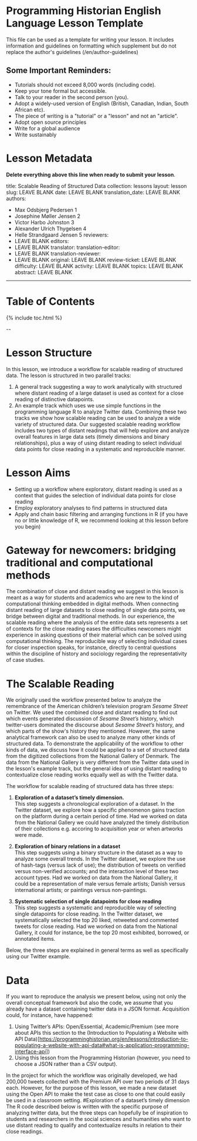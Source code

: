 # Programming Historian English Language Lesson Template

This file can be used as a template for writing your lesson. It includes information and guidelines on formatting which supplement but do not replace the author's guidelines (/en/author-guidelines)

## Some Important Reminders:

*	Tutorials should not exceed 8,000 words (including code).
*	Keep your tone formal but accessible.
*	Talk to your reader in the second person (you).
*	Adopt a widely-used version of English (British, Canadian, Indian, South African etc).
*	The piece of writing is a "tutorial" or a "lesson" and not an "article".
*  Adopt open source principles
*  Write for a global audience
*  Write sustainably

# Lesson Metadata

**Delete everything above this line when ready to submit your lesson**.

title: Scalable Reading of Structured Data
collection: lessons
layout: lesson
slug: LEAVE BLANK
date: LEAVE BLANK
translation_date: LEAVE BLANK
authors:
- Max Odsbjerg Pedersen 1
- Josephine Møller Jensen 2
- Victor Harbo Johnston 3
- Alexander Ulrich Thygelsen 4
- Helle Strandgaard Jensen 5
reviewers:
- LEAVE BLANK
editors:
- LEAVE BLANK
translator:
translation-editor:
- LEAVE BLANK
translation-reviewer:
- LEAVE BLANK
original: LEAVE BLANK
review-ticket: LEAVE BLANK
difficulty: LEAVE BLANK
activity: LEAVE BLANK
topics: LEAVE BLANK
abstract: LEAVE BLANK
---

# Table of Contents

{% include toc.html %}

--
# Lesson Structure
In this lesson, we introduce a workflow for scalable reading of structured data. The lesson is structured in two parallel tracks: 
1. A general track suggesting a way to work analytically with structured where distant reading of a large dataset is used as context for a close reading of  distinctive datapoints. 
2. An example track which uses we use simple functions in the programming language R to analyze Twitter data. 
Combining these two tracks we show how scalable reading can be used to analyze a wide variety of structured data. Our suggested scalable reading workflow includes two types of distant readings that will help explore and analyze overall features in large data sets (timely dimensions and binary relationships), plus a way of using distant reading to select individual data points for close reading in a systematic and reproducible manner.
# Lesson Aims
* Setting up a workflow where exploratory, distant reading is used as a context that guides the selection of individual data points for close reading 
* Employ exploratory analyses to find patterns in structured data
* Apply and chain basic filtering and arranging functions in R (if you have no or little knowledge of R, we recommend looking at this lesson before you begin)

# Gateway for newcomers: bridging traditional and computational methods 
The combination of close and distant reading we suggest in this lesson is meant as a way for students and academics who are new to the kind of computational thinking embedded in digital methods. When connecting distant reading of large datasets to close reading of single data points, we bridge between digital and traditional methods. In our experience, the scalable reading where the analysis of the entire data sets represents a set of contexts for the close reading eases the difficulties newcomers might experience in asking questions of their material which can be solved using computational thinking. The reproducible way of selecting individual cases for closer inspection speaks, for instance, directly to central questions within the discipline of history and sociology regarding the representativity of case studies. 

# The Scalable Reading 
We originally used the workflow presented below to analyze the remembrance of the American children’s television program *Sesame Street* on Twitter. We used the combined close and distant reading to find out which events generated discussion of *Sesame Street’s* history, which twitter-users dominated the discourse about *Sesame Street’s* history, and which parts of the show's history they mentioned. However, the same analytical framework can also be used to analyze many other kinds of structured data. To demonstrate the applicability of the workflow to other kinds of data, we discuss how it could be applied to a set of structured data from the digitized collections from the National Gallery of Denmark. The data from the National Gallery is very different from the Twitter data used in the lesson's example track, but the general idea of using distant reading to contextualize close reading works equally well as with the Twitter data. 

The workflow for scalable reading of structured data has three steps: 
1. **Exploration of a dataset’s timely dimension.** <br>This step suggests a chronological exploration of a dataset. In the Twitter dataset, we explore how a specific phenomenon gains traction on the platform during a certain period of time. Had we worked on data from the National Gallery we could have analyzed the timely distribution of their collections e.g. accoring to acquisition year or when artworks were made.
 
2. **Exploration of binary relations in a dataset** <br>This step suggests using a binary structure in the dataset as a way to analyze some overall trends. In the Twitter dataset, we explore the use of hash-tags (versus lack of use); the distribution of tweets on verified versus non-verified accounts; and the interaction level of these two account types. Had we worked on data from the National Gallery, it could be a representation of male versus female artists; Danish versus international artists; or paintings versus non-paintings. 

3. **Systematic selection of single datapoints for close reading** <br>This step suggests a systematic and reproducible way of selecting single datapoints for close reading. In the Twitter dataset, we systematically selected the top 20 liked, retweeted and commented tweets for close reading. Had we worked on data from the National Gallery, it could for instance, be the top 20 most exhibited, borrowed, or annotated items.  

Below, the three steps are explained in general terms as well as specifically using our Twitter example. 

# Data
If you want to reproduce the analysis we present below, using not only the overall conceptual framework but also the code, we assume that you already have a dataset containing twitter data in a JSON format. Acquisition could, for instance, have happened: 

1. Using Twitter’s APIs: Open/Essential, Academic/Premium (see more about APIs this section to the (Introduction to Populating a Website with API Data)[https://programminghistorian.org/en/lessons/introduction-to-populating-a-website-with-api-data#what-is-application-programming-interface-api])
2. Using this lesson from the Programming Historian (however, you need to choose a JSON rather than a CSV output).

In the project for which the workflow was originally developed, we had 200,000 tweets collected with the Premium API over two periods of 31 days each. However, for the purpose of this lesson, we made a new dataset using the Open API to make the test case as close to one that could easily be used in a classroom setting.
#Exploration of a dataset’s timely dimension
The R code described below is written with the specific purpose of analyzing twitter data, but the three steps can hopefully be of inspiration to students and researchers in the social sciences and humanities who want to use distant reading to qualify and contextualize results in relation to their close readings. 

